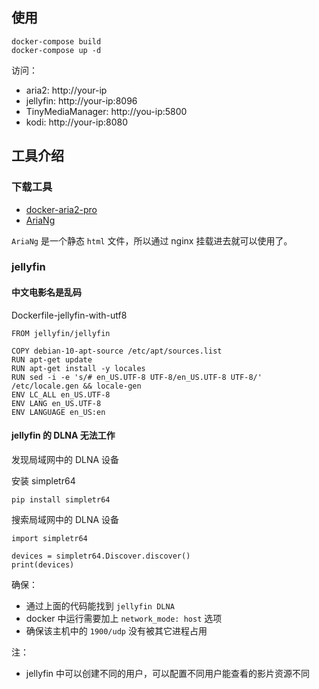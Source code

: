 ## 使用

```
docker-compose build
docker-compose up -d
```

访问：

- aria2: http://your-ip
- jellyfin: http://your-ip:8096
- TinyMediaManager: http://you-ip:5800
- kodi: http://your-ip:8080

## 工具介绍

### 下载工具

- [docker-aria2-pro](https://github.com/P3TERX/docker-aria2-pro)
- [AriaNg](https://github.com/mayswind/AriaNg)

`AriaNg` 是一个静态 `html` 文件，所以通过 nginx 挂载进去就可以使用了。

### jellyfin

#### 中文电影名是乱码

Dockerfile-jellyfin-with-utf8

    FROM jellyfin/jellyfin

    COPY debian-10-apt-source /etc/apt/sources.list
    RUN apt-get update
    RUN apt-get install -y locales
    RUN sed -i -e 's/# en_US.UTF-8 UTF-8/en_US.UTF-8 UTF-8/' /etc/locale.gen && locale-gen
    ENV LC_ALL en_US.UTF-8
    ENV LANG en_US.UTF-8
    ENV LANGUAGE en_US:en


#### jellyfin 的 DLNA 无法工作

发现局域网中的 DLNA 设备

安装 simpletr64

    pip install simpletr64

搜索局域网中的 DLNA 设备

    import simpletr64

    devices = simpletr64.Discover.discover()
    print(devices)

确保：

- 通过上面的代码能找到 `jellyfin DLNA`
- docker 中运行需要加上 `network_mode: host` 选项
- 确保该主机中的 `1900/udp` 没有被其它进程占用

注：

- jellyfin 中可以创建不同的用户，可以配置不同用户能查看的影片资源不同
